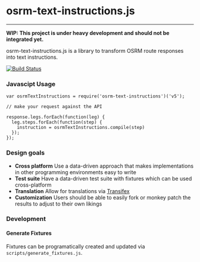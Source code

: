 # osrm-text-instructions.js

----

__WIP: This project is under heavy development and should not be integrated yet.__

osrm-text-instructions.js is a library to transform OSRM route responses into text instructions.

[![Build Status](https://travis-ci.org/Project-OSRM/osrm-text-instructions.svg?branch=master)](https://travis-ci.org/Project-OSRM/osrm-text-instructions)

### Javascipt Usage

```
var osrmTextInstructions = require('osrm-text-instructions')('v5');

// make your request against the API

response.legs.forEach(function(leg) {
  leg.steps.forEach(function(step) {
    instruction = osrmTextInstructions.compile(step)
  });
});
```

### Design goals

- __Cross platform__ Use a data-driven approach that makes implementations in other programming environments easy to write
- __Test suite__ Have a data-driven test suite with fixtures which can be used cross-platform
- __Translation__ Allow for translations via [Transifex](https://www.transifex.com/)
- __Customization__ Users should be able to easily fork or monkey patch the results to adjust to their own likings

### Development
#### Generate Fixtures

Fixtures can be programatically created and updated via `scripts/generate_fixtures.js`.
